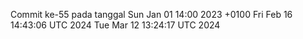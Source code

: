 Commit ke-55 pada tanggal Sun Jan 01 14:00 2023 +0100
Fri Feb 16 14:43:06 UTC 2024
Tue Mar 12 13:24:17 UTC 2024
